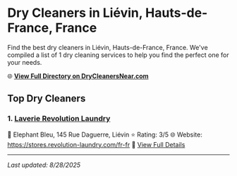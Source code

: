 # Dry Cleaners in Liévin, Hauts-de-France, France

Find the best dry cleaners in Liévin, Hauts-de-France, France. We've compiled a list of 1 dry cleaning services to help you find the perfect one for your needs.

🌐 **[View Full Directory on DryCleanersNear.com](https://drycleanersnear.com/city/France/Hauts-de-France/Li%C3%A9vin)**

## Top Dry Cleaners

### 1. [Laverie Revolution Laundry](https://drycleanersnear.com/dryCleaner/68ae6788c95ff2c6096b1495/laverie-revolution-laundry)
📍 Elephant Bleu, 145 Rue Daguerre, Liévin
⭐ Rating: 3/5
🌐 Website: https://stores.revolution-laundry.com/fr-fr
🔗 [View Full Details](https://drycleanersnear.com/dryCleaner/68ae6788c95ff2c6096b1495/laverie-revolution-laundry)


---

*Last updated: 8/28/2025*
